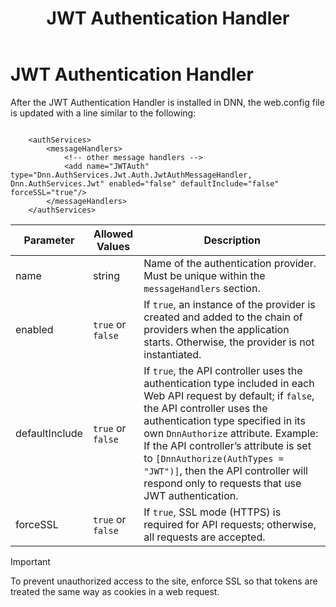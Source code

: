 ﻿---
uid: developers-jwt-auth-handler
locale: en
title: JWT Authentication Handler
dnneditions: DNN Platform,Evoq Content,Evoq Engage
dnnversion: 09.02.00
related-topics: 
links: ["[IETF RFC 7519](https://tools.ietf.org/html/rfc7519)","[DNN Presentation: How Evoq Helps You Build Modern Web Applications by Will Morgenweck](https://www.slideshare.net/dnnsoftware/how-evoq-helps-you-build-modern-web-applications)","[jwt.io](https://jwt.io/introduction/)"]
---

# JWT Authentication Handler

After the JWT Authentication Handler is installed in DNN, the web.config file is updated with a line similar to the following:

```

    <authServices>
        <messageHandlers>
            <!-- other message handlers -->
            <add name="JWTAuth" type="Dnn.AuthServices.Jwt.Auth.JwtAuthMessageHandler, Dnn.AuthServices.Jwt" enabled="false" defaultInclude="false" forceSSL="true"/>
        </messageHandlers>
    </authServices>

```

|**Parameter**|**Allowed Values**|**Description**|
|---|---|---|
|name|string|Name of the authentication provider. Must be unique within the `messageHandlers` section.|
|enabled|`true` or `false`|If `true`, an instance of the provider is created and added to the chain of providers when the application starts. Otherwise, the provider is not instantiated.|
|defaultInclude|`true` or `false`|If `true`, the API controller uses the authentication type included in each Web API request by default; if `false`, the API controller uses the authentication type specified in its own `DnnAuthorize` attribute. Example: If the API controller’s attribute is set to `[DnnAuthorize(AuthTypes = "JWT")]`, then the API controller will respond only to requests that use JWT authentication.|
|forceSSL|`true` or `false`|If `true`, SSL mode (HTTPS) is required for API requests; otherwise, all requests are accepted.|

> [!Important]
> To prevent unauthorized access to the site, enforce SSL so that tokens are treated the same way as cookies in a web request.

